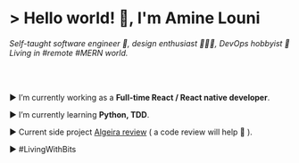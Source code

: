 <h1 align="left">> Hello world! 👋, I'm Amine Louni</h1>
<h6 align="left">Self-taught software engineer 🥑, design enthusiast 👨🏽‍🎨, DevOps hobbyist 🐳 Living in #remote #MERN world.</h6>
<br/>



 

▶ I’m currently working  as a **Full-time React / React native developer**.

▶ I’m currently learning **Python, TDD**.

▶ Current side project [Algeira review](https://github.com/amine-louni/yelp-clone-api) ( a code review will help 🚀 ).

▶ #LivingWithBits
